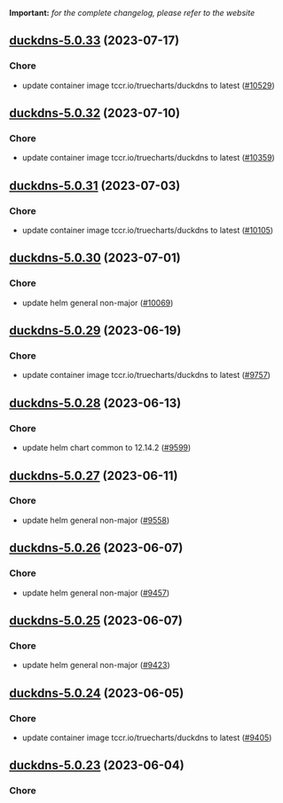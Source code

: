 **Important:**
*for the complete changelog, please refer to the website*




## [duckdns-5.0.33](https://github.com/truecharts/charts/compare/duckdns-5.0.32...duckdns-5.0.33) (2023-07-17)

### Chore

- update container image tccr.io/truecharts/duckdns to latest ([#10529](https://github.com/truecharts/charts/issues/10529))
  
  


## [duckdns-5.0.32](https://github.com/truecharts/charts/compare/duckdns-5.0.31...duckdns-5.0.32) (2023-07-10)

### Chore

- update container image tccr.io/truecharts/duckdns to latest ([#10359](https://github.com/truecharts/charts/issues/10359))
  
  


## [duckdns-5.0.31](https://github.com/truecharts/charts/compare/duckdns-5.0.30...duckdns-5.0.31) (2023-07-03)

### Chore

- update container image tccr.io/truecharts/duckdns to latest ([#10105](https://github.com/truecharts/charts/issues/10105))
  
  


## [duckdns-5.0.30](https://github.com/truecharts/charts/compare/duckdns-5.0.29...duckdns-5.0.30) (2023-07-01)

### Chore

- update helm general non-major ([#10069](https://github.com/truecharts/charts/issues/10069))
  
  


## [duckdns-5.0.29](https://github.com/truecharts/charts/compare/duckdns-5.0.28...duckdns-5.0.29) (2023-06-19)

### Chore

- update container image tccr.io/truecharts/duckdns to latest ([#9757](https://github.com/truecharts/charts/issues/9757))
  
  


## [duckdns-5.0.28](https://github.com/truecharts/charts/compare/duckdns-5.0.27...duckdns-5.0.28) (2023-06-13)

### Chore

- update helm chart common to 12.14.2 ([#9599](https://github.com/truecharts/charts/issues/9599))
  
  


## [duckdns-5.0.27](https://github.com/truecharts/charts/compare/duckdns-5.0.26...duckdns-5.0.27) (2023-06-11)

### Chore

- update helm general non-major ([#9558](https://github.com/truecharts/charts/issues/9558))
  
  


## [duckdns-5.0.26](https://github.com/truecharts/charts/compare/duckdns-5.0.25...duckdns-5.0.26) (2023-06-07)

### Chore

- update helm general non-major ([#9457](https://github.com/truecharts/charts/issues/9457))
  
  


## [duckdns-5.0.25](https://github.com/truecharts/charts/compare/duckdns-5.0.24...duckdns-5.0.25) (2023-06-07)

### Chore

- update helm general non-major ([#9423](https://github.com/truecharts/charts/issues/9423))
  
  


## [duckdns-5.0.24](https://github.com/truecharts/charts/compare/duckdns-5.0.23...duckdns-5.0.24) (2023-06-05)

### Chore

- update container image tccr.io/truecharts/duckdns to latest ([#9405](https://github.com/truecharts/charts/issues/9405))
  
  


## [duckdns-5.0.23](https://github.com/truecharts/charts/compare/duckdns-5.0.22...duckdns-5.0.23) (2023-06-04)

### Chore
